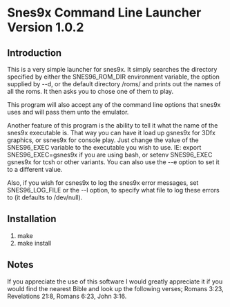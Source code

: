 Snes9x Command Line Launcher Version 1.0.2
==========================================

Introduction
------------
This is a very simple launcher for snes9x. It simply searches
the directory specified by either the SNES96_ROM_DIR environment
variable, the option supplied by --d, or the default directory
/roms/ and prints out the names of all the roms. It then asks
you to chose one of them to play.

This program will also accept any of the command line options that
snes9x uses and will pass them unto the emulator.

Another feature of this program is the ability to tell it what the
name of the snes9x executable is. That way you can have it load up
gsnes9x for 3Dfx graphics, or ssnes9x for console play. Just change
the value of the SNES96_EXEC variable to the executable you wish to
use. IE: export SNES96_EXEC=gsnes9x if you are using bash, or setenv
SNES96_EXEC gsnes9x for tcsh or other variants. You can also use the
--e option to set it to a different value.

Also, if you wish for csnes9x to log the snes9x error messages,
set SNES96_LOG_FILE or the --l option, to specify what file to
log these errors to (it defaults to /dev/null).

Installation
------------
1. make
2. make install

Notes
-----
If you appreciate the use of this software I would greatly appreciate
it if you would find the nearest Bible and look up the following verses;
Romans 3:23, Revelations 21:8, Romans 6:23, John 3:16.

